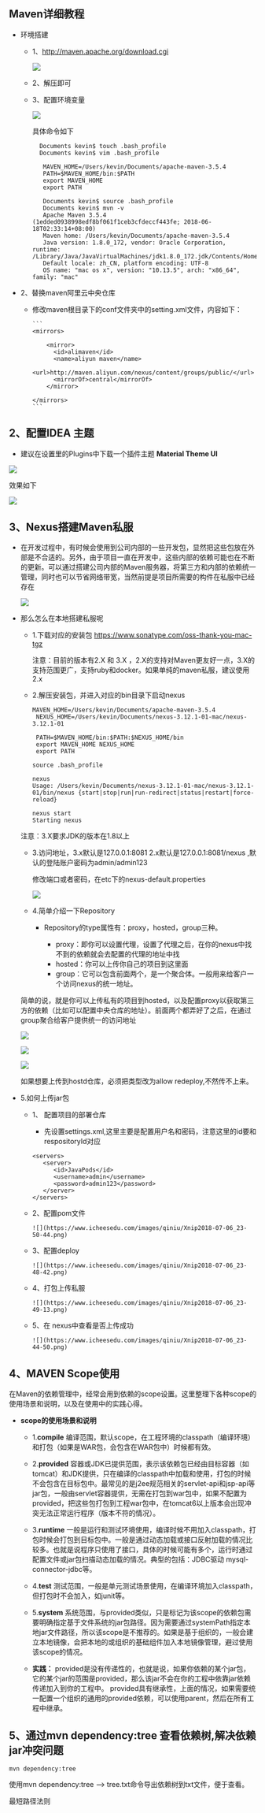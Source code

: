 ## Maven详细教程

- 环境搭建
  - 1、http://maven.apache.org/download.cgi 

     ![](https://www.icheesedu.com/images/qiniu/Xnip2018-07-06_20-47-09.png)

  - 2、解压即可 

  - 3、配置环境变量
  
     ![](https://www.icheesedu.com/images/qiniu/Xnip2018-07-06_20-57-51.png)
     
     具体命令如下
     
     ```
       Documents kevin$ touch .bash_profile
       Documents kevin$ vim .bash_profile 
    
        MAVEN_HOME=/Users/kevin/Documents/apache-maven-3.5.4
        PATH=$MAVEN_HOME/bin:$PATH
        export MAVEN_HOME
        export PATH
        
        Documents kevin$ source .bash_profile 
        Documents kevin$ mvn -v
        Apache Maven 3.5.4 (1edded0938998edf8bf061f1ceb3cfdeccf443fe; 2018-06-18T02:33:14+08:00)
        Maven home: /Users/kevin/Documents/apache-maven-3.5.4
        Java version: 1.8.0_172, vendor: Oracle Corporation, runtime: /Library/Java/JavaVirtualMachines/jdk1.8.0_172.jdk/Contents/Home/jre
        Default locale: zh_CN, platform encoding: UTF-8
        OS name: "mac os x", version: "10.13.5", arch: "x86_64", family: "mac"
     ```
- 2、替换maven阿里云中央仓库 

  - 修改maven根目录下的conf文件夹中的setting.xml文件，内容如下：
  
        ```
        <mirrors>
    
            <mirror>
              <id>alimaven</id>
              <name>aliyun maven</name>
              <url>http://maven.aliyun.com/nexus/content/groups/public/</url>
              <mirrorOf>central</mirrorOf>        
            </mirror>
    
        </mirrors>
        ```

## 2、配置IDEA 主题

- 建议在设置里的Plugins中下载一个插件主题  **Material Theme UI**
 
 ![](https://www.icheesedu.com/images/qiniu/Xnip2018-07-06_21-29-57.png)
 
 效果如下
 
 ![](https://www.icheesedu.com/images/qiniu/Xnip2018-07-06_21-30-13.png)


## 3、Nexus搭建Maven私服
- 在开发过程中，有时候会使用到公司内部的一些开发包，显然把这些包放在外部是不合适的。另外，由于项目一直在开发中，这些内部的依赖可能也在不断的更新。可以通过搭建公司内部的Maven服务器，将第三方和内部的依赖统一管理，同时也可以节省网络带宽，当然前提是项目所需要的构件在私服中已经存在

  
  ![](https://www.icheesedu.com/images/qiniu/Xnip2018-07-06_21-35-32.png)

- 那么怎么在本地搭建私服呢
   
  -  1.下载对应的安装包
       https://www.sonatype.com/oss-thank-you-mac-tgz

      注意：目前的版本有2.X 和 3.X ，2.X的支持对Maven更友好一点，3.X的支持范围更广，支持ruby和docker。如果单纯的maven私服，建议使用2.x

  -  2.解压安装包，并进入对应的bin目录下启动nexus

       ```
       MAVEN_HOME=/Users/kevin/Documents/apache-maven-3.5.4
        NEXUS_HOME=/Users/kevin/Documents/nexus-3.12.1-01-mac/nexus-3.12.1-01
        
        PATH=$MAVEN_HOME/bin:$PATH:$NEXUS_HOME/bin
        export MAVEN_HOME NEXUS_HOME
        export PATH
       ```
       ```
       source .bash_profile 
       
       nexus
       Usage: /Users/kevin/Documents/nexus-3.12.1-01-mac/nexus-3.12.1-01/bin/nexus {start|stop|run|run-redirect|status|restart|force-reload}
       ```

      ```
      nexus start
      Starting nexus
      ```
    注意：3.X要求JDK的版本在1.8以上

  -  3.访问地址，3.x默认是127.0.0.1:8081 2.x默认是127.0.0.1:8081/nexus ,默认的登陆账户密码为admin/admin123
     
      修改端口或者密码，在etc下的nexus-default.properties
      
      ![](https://www.icheesedu.com/images/qiniu/Xnip2018-07-06_22-32-04.png)

  -  4.简单介绍一下Repository
     - Repository的type属性有：proxy，hosted，group三种。
     
       - proxy：即你可以设置代理，设置了代理之后，在你的nexus中找不到的依赖就会去配置的代理的地址中找
       - hosted：你可以上传你自己的项目到这里面
       - group：它可以包含前面两个，是一个聚合体。一般用来给客户一个访问nexus的统一地址。
       
   简单的说，就是你可以上传私有的项目到hosted，以及配置proxy以获取第三方的依赖（比如可以配置中央仓库的地址）。前面两个都弄好了之后，在通过group聚合给客户提供统一的访问地址
   
     ![](https://www.icheesedu.com/images/qiniu/Xnip2018-07-06_22-35-59.png)
     
     ![](https://www.icheesedu.com/images/qiniu/Xnip2018-07-06_22-36-44.png)
     
     ![](https://www.icheesedu.com/images/qiniu/Xnip2018-07-06_22-40-58.png)
     
     如果想要上传到hostd仓库，必须把类型改为allow redeploy,不然传不上来。

 - 5.如何上传jar包
 
    - 1、 配置项目的部署仓库

       - 先设置settings.xml,这里主要是配置用户名和密码，注意这里的id要和respositoryId对应

        ```
        <servers>
           <server>
              <id>JavaPods</id>
              <username>admin</username>
              <password>admin123</password>
           </server>
        </servers>
       ```

   - 2、配置pom文件
       
         ![](https://www.icheesedu.com/images/qiniu/Xnip2018-07-06_23-50-44.png)
     
         
   - 3、配置deploy

         ![](https://www.icheesedu.com/images/qiniu/Xnip2018-07-06_23-48-42.png)
         
   - 4、打包上传私服
   
         ![](https://www.icheesedu.com/images/qiniu/Xnip2018-07-06_23-49-13.png)
         
   - 5、在 nexus中查看是否上传成功
      
         ![](https://www.icheesedu.com/images/qiniu/Xnip2018-07-06_23-44-50.png)
 
   

## 4、MAVEN Scope使用

在Maven的依赖管理中，经常会用到依赖的scope设置。这里整理下各种scope的使用场景和说明，以及在使用中的实践心得。
 
- **scope的使用场景和说明**

  - 1.**compile**
编译范围，默认scope，在工程环境的classpath（编译环境）和打包（如果是WAR包，会包含在WAR包中）时候都有效。
 
  - 2.**provided**
容器或JDK已提供范围，表示该依赖包已经由目标容器（如tomcat）和JDK提供，只在编译的classpath中加载和使用，打包的时候不会包含在目标包中。最常见的是j2ee规范相关的servlet-api和jsp-api等jar包，一般由servlet容器提供，无需在打包到war包中，如果不配置为provided，把这些包打包到工程war包中，在tomcat6以上版本会出现冲突无法正常运行程序（版本不符的情况）。
 
  - 3.**runtime**
一般是运行和测试环境使用，编译时候不用加入classpath，打包时候会打包到目标包中。一般是通过动态加载或接口反射加载的情况比较多。也就是说程序只使用了接口，具体的时候可能有多个，运行时通过配置文件或jar包扫描动态加载的情况。典型的包括：JDBC驱动 mysql-connector-jdbc等。
 
  - 4.**test**
测试范围，一般是单元测试场景使用，在编译环境加入classpath，但打包时不会加入，如junit等。
 
  - 5.**system**
系统范围，与provided类似，只是标记为该scope的依赖包需要明确指定基于文件系统的jar包路径。因为需要通过systemPath指定本地jar文件路径，所以该scope是不推荐的。如果是基于组织的，一般会建立本地镜像，会把本地的或组织的基础组件加入本地镜像管理，避过使用该scope的情况。
 
  -  **实践：**
provided是没有传递性的，也就是说，如果你依赖的某个jar包，它的某个jar的范围是provided，那么该jar不会在你的工程中依靠jar依赖传递加入到你的工程中。
provided具有继承性，上面的情况，如果需要统一配置一个组织的通用的provided依赖，可以使用parent，然后在所有工程中继承。

## 5、通过mvn dependency:tree 查看依赖树,解决依赖jar冲突问题

```
mvn dependency:tree 
```

 使用mvn dependency:tree --> tree.txt命令导出依赖树到txt文件，便于查看。

 最短路径法则



